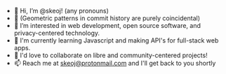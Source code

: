 - 👋 Hi, I’m @skeoj! (any pronouns)
- 🧱 (Geometric patterns in commit history are purely coincidental)
- 👀 I’m interested in web development, open source software, and privacy-centered technology.
- 🌱 I'm currently learning Javascript and making API's for full-stack web apps.
- 💞️ I'd love to collaborate on libre and community-centered projects!
- 📫 Reach me at skeoj@protonmail.com and I'll get back to you shortly

<!---
skojr/skojr is a ✨ special ✨ repository because its `README.md` (this file) appears on your GitHub profile.
You can click the Preview link to take a look at your changes.
--->
